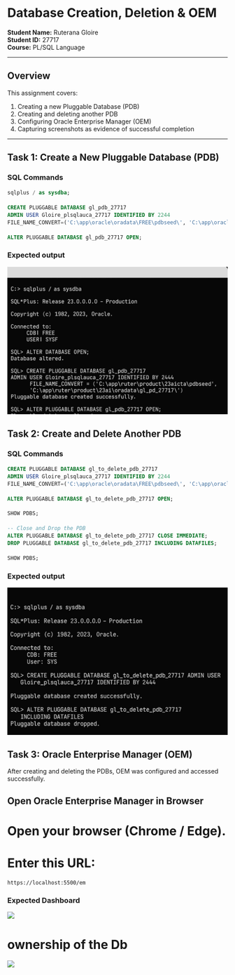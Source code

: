 # Database Creation, Deletion & OEM

**Student Name:** Ruterana Gloire   
**Student ID:** 27717  
**Course:** PL/SQL Language  


---

##  Overview

This assignment covers:
1. Creating a new Pluggable Database (PDB)
2. Creating and deleting another PDB
3. Configuring Oracle Enterprise Manager (OEM)
4. Capturing screenshots as evidence of successful completion

---

## Task 1: Create a New Pluggable Database (PDB)

###  SQL Commands
```sql
sqlplus / as sysdba;

CREATE PLUGGABLE DATABASE gl_pdb_27717 
ADMIN USER Gloire_plsqlauca_27717 IDENTIFIED BY 2244 
FILE_NAME_CONVERT=('C:\app\oracle\oradata\FREE\pdbseed\', 'C:\app\oracle\oradata\FREE\gl_pdb_27717\');

ALTER PLUGGABLE DATABASE gl_pdb_27717 OPEN;
```
### Expected output
![](/images/creating.jpeg)

## Task 2: Create and Delete Another PDB
###  SQL Commands
```sql
CREATE PLUGGABLE DATABASE gl_to_delete_pdb_27717 
ADMIN USER Gloire_plsqlauca_27717 IDENTIFIED BY 2244 
FILE_NAME_CONVERT=('C:\app\oracle\oradata\FREE\pdbseed\', 'C:\app\oracle\oradata\FREE\gl_to_delete_pdb_27717\');

ALTER PLUGGABLE DATABASE gl_to_delete_pdb_27717 OPEN;

SHOW PDBS;

-- Close and Drop the PDB
ALTER PLUGGABLE DATABASE gl_to_delete_pdb_27717 CLOSE IMMEDIATE;
DROP PLUGGABLE DATABASE gl_to_delete_pdb_27717 INCLUDING DATAFILES;

SHOW PDBS;


```
### Expected output
![](images/pdb.jpeg)

## Task 3: Oracle Enterprise Manager (OEM)

After creating and deleting the PDBs, OEM was configured and accessed successfully.
 ## Open Oracle Enterprise Manager in Browser

# Open your browser (Chrome / Edge).

# Enter this URL:
```
https://localhost:5500/em

```
### Expected Dashboard 
![](images/dash.jpeg)

# ownership of the Db
![](images/dashboard.png)



